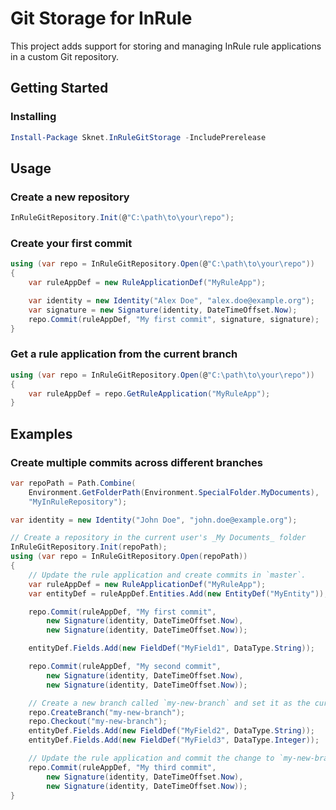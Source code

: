 # Git Storage for InRule

This project adds support for storing and managing InRule rule applications in a custom Git repository.

## Getting Started

### Installing

```powershell
Install-Package Sknet.InRuleGitStorage -IncludePrerelease
```

## Usage

### Create a new repository
```csharp
InRuleGitRepository.Init(@"C:\path\to\your\repo");
```

### Create your first commit
```csharp
using (var repo = InRuleGitRepository.Open(@"C:\path\to\your\repo"))
{
    var ruleAppDef = new RuleApplicationDef("MyRuleApp");

    var identity = new Identity("Alex Doe", "alex.doe@example.org");
    var signature = new Signature(identity, DateTimeOffset.Now);
    repo.Commit(ruleAppDef, "My first commit", signature, signature);
}
```

### Get a rule application from the current branch
```csharp
using (var repo = InRuleGitRepository.Open(@"C:\path\to\your\repo"))
{
    var ruleAppDef = repo.GetRuleApplication("MyRuleApp");
}
```

## Examples

### Create multiple commits across different branches

```csharp
var repoPath = Path.Combine(
    Environment.GetFolderPath(Environment.SpecialFolder.MyDocuments),
    "MyInRuleRepository");

var identity = new Identity("John Doe", "john.doe@example.org");

// Create a repository in the current user's _My Documents_ folder
InRuleGitRepository.Init(repoPath);
using (var repo = InRuleGitRepository.Open(repoPath))
{
    // Update the rule application and create commits in `master`.
    var ruleAppDef = new RuleApplicationDef("MyRuleApp");
    var entityDef = ruleAppDef.Entities.Add(new EntityDef("MyEntity"));

    repo.Commit(ruleAppDef, "My first commit",
        new Signature(identity, DateTimeOffset.Now),
        new Signature(identity, DateTimeOffset.Now));

    entityDef.Fields.Add(new FieldDef("MyField1", DataType.String));

    repo.Commit(ruleAppDef, "My second commit",
        new Signature(identity, DateTimeOffset.Now),
        new Signature(identity, DateTimeOffset.Now));

    // Create a new branch called `my-new-branch` and set it as the current branch.
    repo.CreateBranch("my-new-branch");
    repo.Checkout("my-new-branch");
    entityDef.Fields.Add(new FieldDef("MyField2", DataType.String));
    entityDef.Fields.Add(new FieldDef("MyField3", DataType.Integer));

    // Update the rule application and commit the change to `my-new-branch`.
    repo.Commit(ruleAppDef, "My third commit",
        new Signature(identity, DateTimeOffset.Now),
        new Signature(identity, DateTimeOffset.Now));
}
```